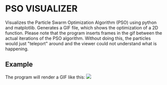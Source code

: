 # PSO VISUALIZER
Visualizes the Particle Swarm Optimization Algorithm (PSO) using python and matplotlib.
Generates a GIF file, which shows the optimization of a 2D function.
Please note that the program inserts frames in the gif between the actual iterations of the PSO algorithm. Without doing this, the particles would just "teleport" around and the viewer could not understand what is happening.


## Example
The program will render a GIF like this:
![](https://github.com/TarantelFaser/PSOVisualizer/blob/main/TLI.gif)
